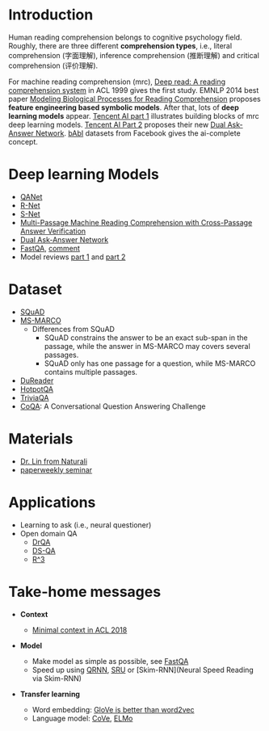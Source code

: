 # Introduction
Human reading comprehension belongs to cognitive psychology field. Roughly, there are three different **comprehension types**, i.e., literal comprehension (字面理解), inference comprehension (推断理解) and critical comprehension (评价理解).  

For machine reading comprehension (mrc), [Deep read: A reading comprehension system](http://www.aclweb.org/anthology/P99-1042) in ACL 1999 gives the first study. EMNLP 2014 best paper [Modeling Biological Processes for Reading Comprehension](http://www.aclweb.org/anthology/D14-1159) proposes **feature engineering based symbolic models**. After that, lots of **deep learning models** appear. [Tencent AI part 1](https://hanxiao.github.io/2018/04/21/Teach-Machine-to-Comprehend-Text-and-Answer-Question-with-Tensorflow/) illustrates building blocks of mrc deep learning models. [Tencent AI  Part 2](https://hanxiao.github.io/2018/09/09/Dual-Ask-Answer-Network-for-Machine-Reading-Comprehension/?from=timeline&isappinstalled=0) proposes their new [Dual Ask-Answer Network](https://arxiv.org/abs/1809.01997). [bAbI](https://research.fb.com/downloads/babi/) datasets from Facebook gives the ai-complete concept. 


# Deep learning Models
- [QANet](https://arxiv.org/pdf/1804.09541.pdf)
- [R-Net](https://www.microsoft.com/en-us/research/wp-content/uploads/2017/05/r-net.pdf)
- [S-Net](https://arxiv.org/pdf/1706.04815.pdf)
- [Multi-Passage Machine Reading Comprehension with Cross-Passage Answer Verification](https://arxiv.org/pdf/1805.02220.pdf)
- [Dual Ask-Answer Network](https://arxiv.org/abs/1809.01997)
- [FastQA](http://www.aclweb.org/anthology/K17-1028), [comment](http://www.shuang0420.com/2018/05/13/%E8%AE%BA%E6%96%87%E7%AC%94%E8%AE%B0%20-%20Making%20Neural%20QA%20as%20Simple%20as%20Possible%20but%20not%20Simpler/)
- Model reviews [part 1](https://mp.weixin.qq.com/s/V2HcHgmW-SfJDwzqydadoA) and [part 2](https://mp.weixin.qq.com/s/IahvlkiACOAjicX68teA0A)

# Dataset
- [SQuAD](https://rajpurkar.github.io/SQuAD-explorer/)
- [MS-MARCO](http://www.msmarco.org/)
  - Differences from SQuAD
    - SQuAD constrains the answer to be an exact sub-span in the passage, while the answer in MS-MARCO may covers several passages.
    - SQuAD only has one passage for a question, while MS-MARCO contains multiple passages.
- [DuReader](http://ai.baidu.com/broad/subordinate?dataset=dureader)
- [HotpotQA](https://hotpotqa.github.io/)
- [TriviaQA](http://nlp.cs.washington.edu/triviaqa/)
- [CoQA](https://stanfordnlp.github.io/coqa/): A Conversational Question Answering Challenge

# Materials
- [Dr. Lin from Naturali](https://mp.weixin.qq.com/s/6nAm1sJrAj3qqUAagwWutg)
- [paperweekly seminar](https://www.bilibili.com/video/av33802404/)

# Applications
- Learning to ask (i.e., neural questioner)
- Open domain QA
    - [DrQA](https://arxiv.org/pdf/1704.00051.pdf)
    - [DS-QA](http://aclweb.org/anthology/P18-1161)
    - [R^3](https://arxiv.org/pdf/1709.00023.pdf)

# Take-home messages
- **Context**
    - [Minimal context in ACL 2018](https://arxiv.org/pdf/1805.08092.pdf)
- **Model**
    - Make model as simple as possible, see [FastQA](http://www.aclweb.org/anthology/K17-1028)
    - Speed up using [QRNN](https://arxiv.org/pdf/1611.01576.pdf), [SRU](https://arxiv.org/pdf/1709.02755.pdf) or [Skim-RNN](Neural Speed Reading via Skim-RNN)
    
- **Transfer learning**
    - Word embedding: [GloVe is better than word2vec](https://arxiv.org/pdf/1703.00993.pdf)
    - Language model: [CoVe](https://arxiv.org/pdf/1708.00107.pdf), [ELMo](https://arxiv.org/pdf/1802.05365.pdf)


    

